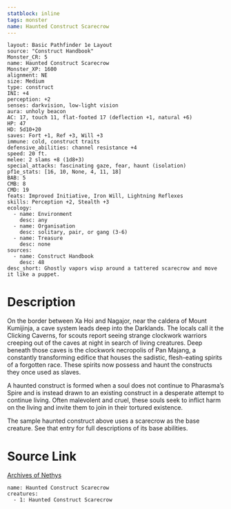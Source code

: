 ```yaml
---
statblock: inline
tags: monster
name: Haunted Construct Scarecrow
---
```

```statblock
layout: Basic Pathfinder 1e Layout
source: "Construct Handbook"
Monster_CR: 5
name: Haunted Construct Scarecrow
Monster_XP: 1600
alignment: NE
size: Medium
type: construct
INI: +4
perception: +2
senses: darkvision, low-light vision
aura: unholy beacon
AC: 17, touch 11, flat-footed 17 (deflection +1, natural +6)
HP: 47
HD: 5d10+20
saves: Fort +1, Ref +3, Will +3
immune: cold, construct traits
defensive_abilities: channel resistance +4
speed: 20 ft.
melee: 2 slams +8 (1d8+3)
special_attacks: fascinating gaze, fear, haunt (isolation)
pf1e_stats: [16, 10, None, 4, 11, 18]
BAB: 5
CMB: 8
CMD: 19
feats: Improved Initiative, Iron Will, Lightning Reflexes
skills: Perception +2, Stealth +3
ecology:
  - name: Environment
    desc: any
  - name: Organisation
    desc: solitary, pair, or gang (3-6)
  - name: Treasure
    desc: none
sources:
  - name: Construct Handbook
    desc: 48
desc_short: Ghostly vapors wisp around a tattered scarecrow and move it like a puppet.
```
# Description
On the border between Xa Hoi and Nagajor, near the caldera of Mount Kumijinja, a cave system leads deep into the Darklands. The locals call it the Clicking Caverns, for scouts report seeing strange clockwork warriors creeping out of the caves at night in search of living creatures. Deep beneath those caves is the clockwork necropolis of Pan Majang, a constantly transforming edifice that houses the sadistic, flesh-eating spirits of a forgotten race. These spirits now possess and haunt the constructs they once used as slaves.

 A haunted construct is formed when a soul does not continue to Pharasma’s Spire and is instead drawn to an existing construct in a desperate attempt to continue living. Often malevolent and cruel, these souls seek to inflict harm on the living and invite them to join in their tortured existence.

 The sample haunted construct above uses a scarecrow as the base creature. See that entry for full descriptions of its base abilities.
# Source Link
[Archives of Nethys](https://aonprd.com/MonsterDisplay.aspx?ItemName=Haunted%20Construct%20Scarecrow)
```encounter-table
name: Haunted Construct Scarecrow
creatures:
  - 1: Haunted Construct Scarecrow
```
